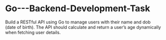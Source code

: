 # Go---Backend-Development-Task
Build a RESTful API using Go to manage users with their name and dob (date of birth). The API should calculate and return a user’s age dynamically when fetching user details.
